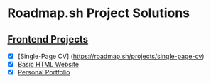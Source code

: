 # Roadmap.sh Project Solutions

## [Frontend Projects](https://roadmap.sh/frontend)

- [x] [Single-Page CV] (https://roadmap.sh/projects/single-page-cv)
- [x] [Basic HTML Website](https://roadmap.sh/projects/basic-html-website)
- [x] [Personal Portfolio](https://roadmap.sh/projects/portfolio-website)